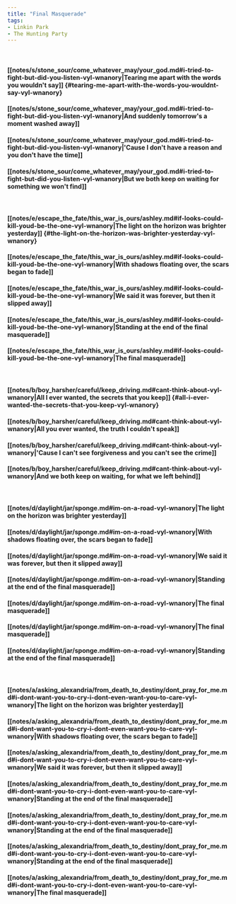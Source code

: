 ```yaml
---
title: "Final Masquerade"
tags:
- Linkin Park
- The Hunting Party
---
```

&nbsp;
#### [[notes/s/stone_sour/come_whatever_may/your_god.md#i-tried-to-fight-but-did-you-listen-vyl-wnanory|Tearing me apart with the words you wouldn't say]] {#tearing-me-apart-with-the-words-you-wouldnt-say-vyl-wnanory}
#### [[notes/s/stone_sour/come_whatever_may/your_god.md#i-tried-to-fight-but-did-you-listen-vyl-wnanory|And suddenly tomorrow's a moment washed away]]
#### [[notes/s/stone_sour/come_whatever_may/your_god.md#i-tried-to-fight-but-did-you-listen-vyl-wnanory|'Cause I don't have a reason and you don't have the time]]
#### [[notes/s/stone_sour/come_whatever_may/your_god.md#i-tried-to-fight-but-did-you-listen-vyl-wnanory|But we both keep on waiting for something we won't find]]
&nbsp;
#### [[notes/e/escape_the_fate/this_war_is_ours/ashley.md#if-looks-could-kill-youd-be-the-one-vyl-wnanory|The light on the horizon was brighter yesterday]] {#the-light-on-the-horizon-was-brighter-yesterday-vyl-wnanory}
#### [[notes/e/escape_the_fate/this_war_is_ours/ashley.md#if-looks-could-kill-youd-be-the-one-vyl-wnanory|With shadows floating over, the scars began to fade]]
#### [[notes/e/escape_the_fate/this_war_is_ours/ashley.md#if-looks-could-kill-youd-be-the-one-vyl-wnanory|We said it was forever, but then it slipped away]]
#### [[notes/e/escape_the_fate/this_war_is_ours/ashley.md#if-looks-could-kill-youd-be-the-one-vyl-wnanory|Standing at the end of the final masquerade]]
#### [[notes/e/escape_the_fate/this_war_is_ours/ashley.md#if-looks-could-kill-youd-be-the-one-vyl-wnanory|The final masquerade]]
&nbsp;
#### [[notes/b/boy_harsher/careful/keep_driving.md#cant-think-about-vyl-wnanory|All I ever wanted, the secrets that you keep]] {#all-i-ever-wanted-the-secrets-that-you-keep-vyl-wnanory}
#### [[notes/b/boy_harsher/careful/keep_driving.md#cant-think-about-vyl-wnanory|All you ever wanted, the truth I couldn't speak]]
#### [[notes/b/boy_harsher/careful/keep_driving.md#cant-think-about-vyl-wnanory|'Cause I can't see forgiveness and you can't see the crime]]
#### [[notes/b/boy_harsher/careful/keep_driving.md#cant-think-about-vyl-wnanory|And we both keep on waiting, for what we left behind]]
&nbsp;
#### [[notes/d/daylight/jar/sponge.md#im-on-a-road-vyl-wnanory|The light on the horizon was brighter yesterday]]
#### [[notes/d/daylight/jar/sponge.md#im-on-a-road-vyl-wnanory|With shadows floating over, the scars began to fade]]
#### [[notes/d/daylight/jar/sponge.md#im-on-a-road-vyl-wnanory|We said it was forever, but then it slipped away]]
#### [[notes/d/daylight/jar/sponge.md#im-on-a-road-vyl-wnanory|Standing at the end of the final masquerade]]
#### [[notes/d/daylight/jar/sponge.md#im-on-a-road-vyl-wnanory|The final masquerade]]
#### [[notes/d/daylight/jar/sponge.md#im-on-a-road-vyl-wnanory|The final masquerade]]
#### [[notes/d/daylight/jar/sponge.md#im-on-a-road-vyl-wnanory|Standing at the end of the final masquerade]]
&nbsp;
#### [[notes/a/asking_alexandria/from_death_to_destiny/dont_pray_for_me.md#i-dont-want-you-to-cry-i-dont-even-want-you-to-care-vyl-wnanory|The light on the horizon was brighter yesterday]]
#### [[notes/a/asking_alexandria/from_death_to_destiny/dont_pray_for_me.md#i-dont-want-you-to-cry-i-dont-even-want-you-to-care-vyl-wnanory|With shadows floating over, the scars began to fade]]
#### [[notes/a/asking_alexandria/from_death_to_destiny/dont_pray_for_me.md#i-dont-want-you-to-cry-i-dont-even-want-you-to-care-vyl-wnanory|We said it was forever, but then it slipped away]]
#### [[notes/a/asking_alexandria/from_death_to_destiny/dont_pray_for_me.md#i-dont-want-you-to-cry-i-dont-even-want-you-to-care-vyl-wnanory|Standing at the end of the final masquerade]]
#### [[notes/a/asking_alexandria/from_death_to_destiny/dont_pray_for_me.md#i-dont-want-you-to-cry-i-dont-even-want-you-to-care-vyl-wnanory|Standing at the end of the final masquerade]]
#### [[notes/a/asking_alexandria/from_death_to_destiny/dont_pray_for_me.md#i-dont-want-you-to-cry-i-dont-even-want-you-to-care-vyl-wnanory|Standing at the end of the final masquerade]]
#### [[notes/a/asking_alexandria/from_death_to_destiny/dont_pray_for_me.md#i-dont-want-you-to-cry-i-dont-even-want-you-to-care-vyl-wnanory|The final masquerade]]
